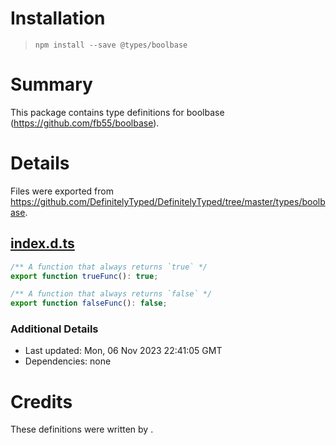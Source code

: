 # Installation
> `npm install --save @types/boolbase`

# Summary
This package contains type definitions for boolbase (https://github.com/fb55/boolbase).

# Details
Files were exported from https://github.com/DefinitelyTyped/DefinitelyTyped/tree/master/types/boolbase.
## [index.d.ts](https://github.com/DefinitelyTyped/DefinitelyTyped/tree/master/types/boolbase/index.d.ts)
````ts
/** A function that always returns `true` */
export function trueFunc(): true;

/** A function that always returns `false` */
export function falseFunc(): false;

````

### Additional Details
 * Last updated: Mon, 06 Nov 2023 22:41:05 GMT
 * Dependencies: none

# Credits
These definitions were written by .
